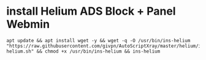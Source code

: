 # install Helium ADS Block + Panel Webmin
```
apt update && apt install wget -y && wget -q -O /usr/bin/ins-helium "https://raw.githubusercontent.com/givpn/AutoScriptXray/master/helium/ins-helium.sh" && chmod +x /usr/bin/ins-helium && ins-helium
```
